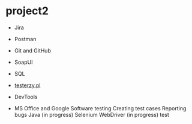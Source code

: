 # project2

* Jira	

* Postman		
* Git and GitHub	
* SoapUI	  
	
* SQL

* <a href>testerzy.pl</a>
* DevTools 
* MS Office and Google
Software testing
Creating test cases
Reporting bugs
Java (in progress)
Selenium WebDriver (in progress) 
test
